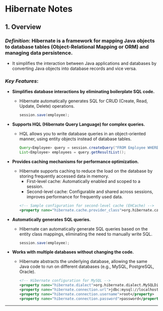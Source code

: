 # Hibernate Notes

## 1. Overview

### _Definition_: Hibernate is a framework for mapping Java objects to database tables (Object-Relational Mapping or ORM) and managing data persistence.

-   It simplifies the interaction between Java applications and databases by converting Java objects into database records and vice versa.

### _Key Features_:

-   **Simplifies database interactions by eliminating boilerplate SQL code.**

    -   Hibernate automatically generates SQL for CRUD (Create, Read, Update, Delete) operations.
        ```java
        session.save(employee);
        ```

-   **Supports HQL (Hibernate Query Language) for complex queries.**

    -   HQL allows you to write database queries in an object-oriented manner, using entity objects instead of database tables.
        ```java
        Query<Employee> query = session.createQuery("FROM Employee WHERE salary > 50000", Employee.class);
        List<Employee> employees = query.getResultList();
        ```

-   **Provides caching mechanisms for performance optimization.**

    -   Hibernate supports caching to reduce the load on the database by storing frequently accessed data in memory.
        -   First-level cache: Automatically enabled and scoped to a session.
        -   Second-level cache: Configurable and shared across sessions, improves performance for frequently used data.
        ```xml
        <!-- Sample configuration for second-level cache (EHCache) -->
        <property name="hibernate.cache.provider_class">org.hibernate.cache.EhCacheProvider</property>
        ```

-   **Automatically generates SQL queries.**

    -   Hibernate can automatically generate SQL queries based on the entity class mappings, eliminating the need to manually write SQL.
        ```java
        session.save(employee);
        ```

-   **Works with multiple databases without changing the code.**
    -   Hibernate abstracts the underlying database, allowing the same Java code to run on different databases (e.g., MySQL, PostgreSQL, Oracle).
        ```xml
        <!-- Hibernate configuration for MySQL -->
        <property name="hibernate.dialect">org.hibernate.dialect.MySQLDialect</property>
        <property name="hibernate.connection.url">jdbc:mysql://localhost:3306/mydb</property>
        <property name="hibernate.connection.username">root</property>
        <property name="hibernate.connection.password">password</property>
        ```

---
